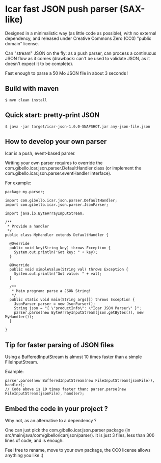 # Icar fast JSON push parser (SAX-like)

Designed in a minimalistic way (as little code as possible), with no external dependency, and released under Creative Commons Zero (CC0) "public domain" license.

Can "stream" JSON on the fly: as a push parser, can process a continuous JSON flow as it comes (drawback: can't be used to validate JSON, as it doesn't expect it to be complete).

Fast enough to parse a 50 Mo JSON file in about 3 seconds !

## Build with maven

```
$ mvn clean install
```

## Quick start: pretty-print JSON

```
$ java -jar target/icar-json-1.0.0-SNAPSHOT.jar any-json-file.json
```
 
## How to develop your own parser

Icar is a push, event-based parser.

Writing your own parser requires to override the com.gibello.icar.json.parser.DefaultHandler class (or implement the com.gibello.icar.json.parser.eventHandler interface).
 
For example:

```
package my.parser;

import com.gibello.icar.json.parser.DefaultHandler;
import com.gibello.icar.json.parser.JsonParser;

import java.io.ByteArrayInputStream;

/**
 * Provide a handler
 */
public class MyHandler extends DefaultHandler {

  @Override
  public void key(String key) throws Exception {
    System.out.println("Got key: " + key);
  }

  @Override
  public void simpleValue(String val) throws Exception {
    System.out.println("Got value: " + val);
  }

  /**
   * Main program: parse a JSON String!
   */
  public static void main(String args[]) throws Exception {
    JsonParser parser = new JsonParser();
    String json = "{ \"productInfo\": \"Icar JSON Parser\" }";
    parser.parse(new ByteArrayInputStream(json.getBytes()), new MyHandler());
  }

}

```

## Tip for faster parsing of JSON files

Using a BufferedInputStream is almost 10 times faster than a simple FileInputStream.

Example:

```
parser.parse(new BufferedInputStream(new FileInputStream(jsonFile)), handler);
// Code above is 10 times faster than: parser.parse(new FileInputStream(jsonFile), handler);
```

## Embed the code in your project ?

Why not, as an alternative to a dependency ?

One can just pick the com.gibello.icar.json.parser package (in src/main/java/com/gibello/icar/json/parser).
It is just 3 files, less than 300 lines of code, and is enough.

Feel free to rename, move to your own package, the CC0 license allows anything you like :)

